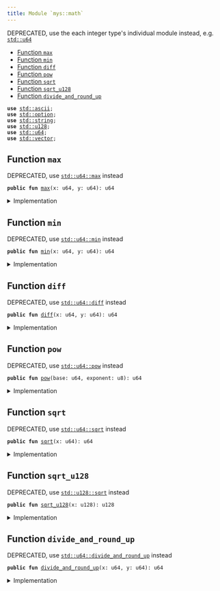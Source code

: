 ```yaml
---
title: Module `mys::math`
---
```


DEPRECATED, use the each integer type's individual module instead, e.g. <code><a href="../std/u64.md#std_u64">std::u64</a></code>


-  [Function `max`](#mys_math_max)
-  [Function `min`](#mys_math_min)
-  [Function `diff`](#mys_math_diff)
-  [Function `pow`](#mys_math_pow)
-  [Function `sqrt`](#mys_math_sqrt)
-  [Function `sqrt_u128`](#mys_math_sqrt_u128)
-  [Function `divide_and_round_up`](#mys_math_divide_and_round_up)


<pre><code><b>use</b> <a href="../std/ascii.md#std_ascii">std::ascii</a>;
<b>use</b> <a href="../std/option.md#std_option">std::option</a>;
<b>use</b> <a href="../std/string.md#std_string">std::string</a>;
<b>use</b> <a href="../std/u128.md#std_u128">std::u128</a>;
<b>use</b> <a href="../std/u64.md#std_u64">std::u64</a>;
<b>use</b> <a href="../std/vector.md#std_vector">std::vector</a>;
</code></pre>



<a name="mys_math_max"></a>

## Function `max`

DEPRECATED, use <code><a href="../std/u64.md#std_u64_max">std::u64::max</a></code> instead


<pre><code><b>public</b> <b>fun</b> <a href="../mys/math.md#mys_math_max">max</a>(x: u64, y: u64): u64
</code></pre>



<details>
<summary>Implementation</summary>


<pre><code><b>public</b> <b>fun</b> <a href="../mys/math.md#mys_math_max">max</a>(x: u64, y: u64): u64 {
    x.<a href="../mys/math.md#mys_math_max">max</a>(y)
}
</code></pre>



</details>

<a name="mys_math_min"></a>

## Function `min`

DEPRECATED, use <code><a href="../std/u64.md#std_u64_min">std::u64::min</a></code> instead


<pre><code><b>public</b> <b>fun</b> <a href="../mys/math.md#mys_math_min">min</a>(x: u64, y: u64): u64
</code></pre>



<details>
<summary>Implementation</summary>


<pre><code><b>public</b> <b>fun</b> <a href="../mys/math.md#mys_math_min">min</a>(x: u64, y: u64): u64 {
    x.<a href="../mys/math.md#mys_math_min">min</a>(y)
}
</code></pre>



</details>

<a name="mys_math_diff"></a>

## Function `diff`

DEPRECATED, use <code><a href="../std/u64.md#std_u64_diff">std::u64::diff</a></code> instead


<pre><code><b>public</b> <b>fun</b> <a href="../mys/math.md#mys_math_diff">diff</a>(x: u64, y: u64): u64
</code></pre>



<details>
<summary>Implementation</summary>


<pre><code><b>public</b> <b>fun</b> <a href="../mys/math.md#mys_math_diff">diff</a>(x: u64, y: u64): u64 {
    x.<a href="../mys/math.md#mys_math_diff">diff</a>(y)
}
</code></pre>



</details>

<a name="mys_math_pow"></a>

## Function `pow`

DEPRECATED, use <code><a href="../std/u64.md#std_u64_pow">std::u64::pow</a></code> instead


<pre><code><b>public</b> <b>fun</b> <a href="../mys/math.md#mys_math_pow">pow</a>(base: u64, exponent: u8): u64
</code></pre>



<details>
<summary>Implementation</summary>


<pre><code><b>public</b> <b>fun</b> <a href="../mys/math.md#mys_math_pow">pow</a>(base: u64, exponent: u8): u64 {
    base.<a href="../mys/math.md#mys_math_pow">pow</a>(exponent)
}
</code></pre>



</details>

<a name="mys_math_sqrt"></a>

## Function `sqrt`

DEPRECATED, use <code><a href="../std/u64.md#std_u64_sqrt">std::u64::sqrt</a></code> instead


<pre><code><b>public</b> <b>fun</b> <a href="../mys/math.md#mys_math_sqrt">sqrt</a>(x: u64): u64
</code></pre>



<details>
<summary>Implementation</summary>


<pre><code><b>public</b> <b>fun</b> <a href="../mys/math.md#mys_math_sqrt">sqrt</a>(x: u64): u64 {
    x.<a href="../mys/math.md#mys_math_sqrt">sqrt</a>()
}
</code></pre>



</details>

<a name="mys_math_sqrt_u128"></a>

## Function `sqrt_u128`

DEPRECATED, use <code><a href="../std/u128.md#std_u128_sqrt">std::u128::sqrt</a></code> instead


<pre><code><b>public</b> <b>fun</b> <a href="../mys/math.md#mys_math_sqrt_u128">sqrt_u128</a>(x: u128): u128
</code></pre>



<details>
<summary>Implementation</summary>


<pre><code><b>public</b> <b>fun</b> <a href="../mys/math.md#mys_math_sqrt_u128">sqrt_u128</a>(x: u128): u128 {
    x.<a href="../mys/math.md#mys_math_sqrt">sqrt</a>()
}
</code></pre>



</details>

<a name="mys_math_divide_and_round_up"></a>

## Function `divide_and_round_up`

DEPRECATED, use <code><a href="../std/u64.md#std_u64_divide_and_round_up">std::u64::divide_and_round_up</a></code> instead


<pre><code><b>public</b> <b>fun</b> <a href="../mys/math.md#mys_math_divide_and_round_up">divide_and_round_up</a>(x: u64, y: u64): u64
</code></pre>



<details>
<summary>Implementation</summary>


<pre><code><b>public</b> <b>fun</b> <a href="../mys/math.md#mys_math_divide_and_round_up">divide_and_round_up</a>(x: u64, y: u64): u64 {
    x.<a href="../mys/math.md#mys_math_divide_and_round_up">divide_and_round_up</a>(y)
}
</code></pre>



</details>
